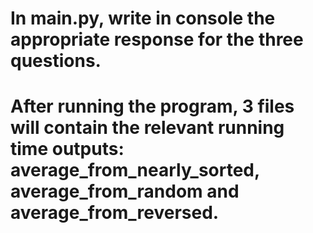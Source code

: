 # In main.py, write in console the appropriate response for the three questions.
# After running the program, 3 files will contain the relevant running time outputs: average_from_nearly_sorted, average_from_random and average_from_reversed.
